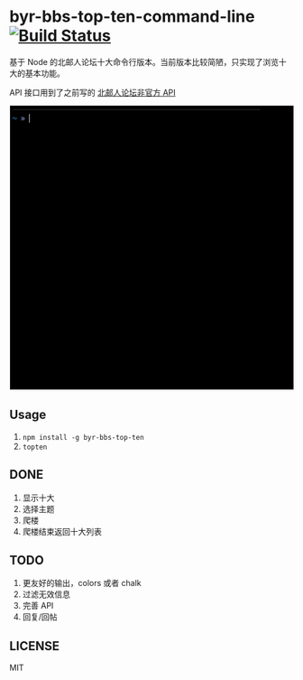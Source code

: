 # byr-bbs-top-ten-command-line[![Build Status](https://travis-ci.org/byr-gdp/byr-bbs-top-ten.svg?branch=master)](https://travis-ci.org/byr-gdp/byr-bbs-top-ten)

基于 Node 的北邮人论坛十大命令行版本。当前版本比较简陋，只实现了浏览十大的基本功能。

API 接口用到了之前写的 [北邮人论坛非官方 API](https://github.com/byr-gdp/BYR-forum-unofficial-API) 

![image](./gif/topten-demo.gif)

## Usage

1. `npm install -g byr-bbs-top-ten`
2. `topten`

## DONE

1. 显示十大
2. 选择主题
3. 爬楼
4. 爬楼结束返回十大列表

## TODO

1. 更友好的输出，colors 或者 chalk
2. 过滤无效信息
3. 完善 API
4. 回复/回帖

## LICENSE

MIT

